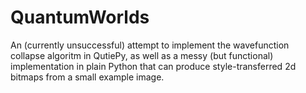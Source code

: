 # QuantumWorlds
 An (currently unsuccessful) attempt to implement the wavefunction collapse algoritm in QutiePy, as well as a messy (but functional) implementation in plain Python that can produce style-transferred 2d bitmaps from a small example image.
